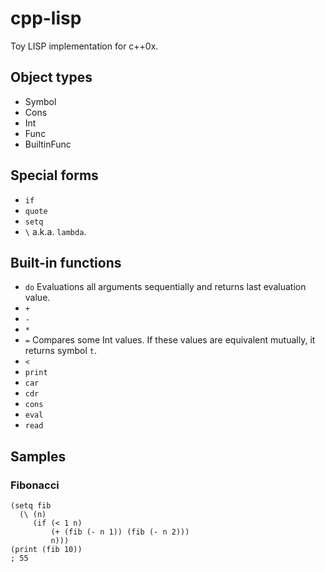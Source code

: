 # cpp-lisp
Toy LISP implementation for c++0x.

## Object types
- Symbol
- Cons
- Int
- Func
- BuiltinFunc

## Special forms
- `if`
- `quote`
- `setq`
- `\` a.k.a. `lambda`.

## Built-in functions
- `do` Evaluations all arguments sequentially and returns last evaluation value.
- `+`
- `-`
- `*`
- `=` Compares some Int values. If these values are equivalent mutually, it returns symbol `t`.
- `<`
- `print`
- `car`
- `cdr`
- `cons`
- `eval`
- `read`

## Samples

### Fibonacci
```
(setq fib
  (\ (n)
     (if (< 1 n)
         (+ (fib (- n 1)) (fib (- n 2)))
         n)))
(print (fib 10))
; 55
```
